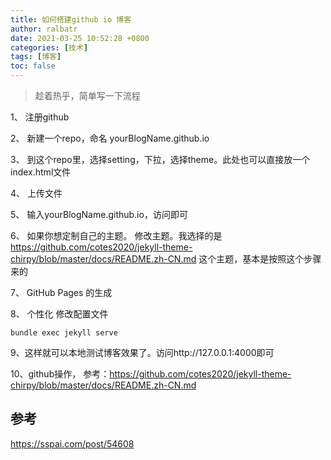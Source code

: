 ```yaml
---
title: 如何搭建github io 博客
author: ralbatr
date: 2021-03-25 10:52:28 +0800
categories: [技术]
tags: [博客]
toc: false
---
```


> 趁着热乎，简单写一下流程

1、 注册github

2、 新建一个repo，命名 yourBlogName.github.io

3、 到这个repo里，选择setting，下拉，选择theme。此处也可以直接放一个index.html文件

4、 上传文件

5、 输入yourBlogName.github.io，访问即可

6、 如果你想定制自己的主题。 修改主题。我选择的是 https://github.com/cotes2020/jekyll-theme-chirpy/blob/master/docs/README.zh-CN.md 这个主题，基本是按照这个步骤来的

7、 GitHub Pages 的生成

8、 个性化 修改配置文件
<!-- 重新生产博客命令 -->
```
bundle exec jekyll serve
```
9、这样就可以本地测试博客效果了。访问http://127.0.0.1:4000即可

10、github操作，
参考：https://github.com/cotes2020/jekyll-theme-chirpy/blob/master/docs/README.zh-CN.md


## 参考 

https://sspai.com/post/54608